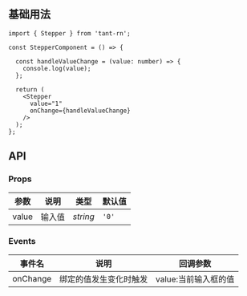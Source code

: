## 基础用法


```tsx
import { Stepper } from 'tant-rn';

const StepperComponent = () => {

  const handleValueChange = (value: number) => {
    console.log(value);
  };

  return (
    <Stepper
      value="1"
      onChange={handleValueChange}
    />
  );
};
```

## API

### Props

| 参数 | 说明 | 类型 | 默认值 |
|------|------|------|------|
| value | 输入值 | *string* | `'0'` |

### Events

| 事件名 | 说明 | 回调参数 |
|------|------|------|
| onChange | 绑定的值发生变化时触发 | value:当前输入框的值 |
